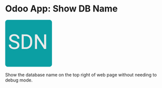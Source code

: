 # Odoo App: Show DB Name

<img width="150" src="./static/description/icon.png" />

Show the database name on the top right of web page without needing to debug mode.